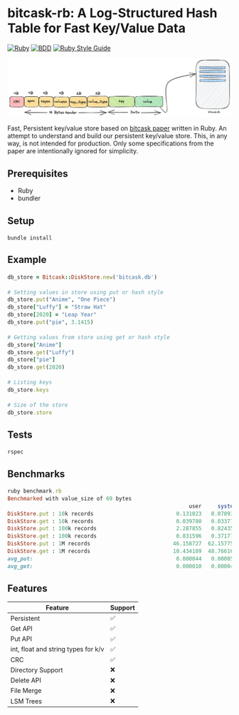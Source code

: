 # bitcask-rb: A Log-Structured Hash Table for Fast Key/Value Data

[![Ruby](https://img.shields.io/badge/ruby-3.1.1-brightgreen)](https://www.ruby-lang.org/en/)
[![BDD](https://img.shields.io/badge/rspec-3.1-green)](https://rspec.info/)
[![Ruby Style Guide](https://img.shields.io/badge/code%20style-rubocop-red)](https://github.com/rubocop/rubocop)

<img src="image.png"/>

Fast, Persistent key/value store based on [bitcask paper](https://riak.com/assets/bitcask-intro.pdf) written in Ruby.
An attempt to understand and build our persistent key/value store. This, in any way, is not intended for production.
Only some specifications from the paper are intentionally ignored for simplicity.

## Prerequisites

- Ruby
- bundler

## Setup

```shell
bundle install
```

## Example

```ruby
db_store = Bitcask::DiskStore.new('bitcask.db')

# Setting values in store using put or hash style
db_store.put("Anime", "One Piece")
db_store["Luffy"] = "Straw Hat"
db_store[2020] = "Leap Year"
db_store.put("pie", 3.1415)

# Getting values from store using get or hash style
db_store["Anime"]
db_store.get("Luffy")
db_store["pie"]
db_store.get(2020)

# Listing keys
db_store.keys

# Size of the store
db_store.store
```

## Tests

```shell
rspec
```

## Benchmarks

```ruby
ruby benchmark.rb
Benchmarked with value_size of 69 bytes
                                                         user     system      total        real
DiskStore.put : 10k records                          0.131023   0.070932   0.201955 (  0.202188) s
DiskStore.get : 10k records                          0.039780   0.033775   0.073555 (  0.073595) s
DiskStore.put : 100k records                         2.287855   0.824356   3.112211 (  3.116531) s
DiskStore.get : 100k records                         0.831596   0.371778   1.203374 (  1.204517) s
DiskStore.put : 1M records                          46.158727  62.157752 108.316479 (111.450463) s
DiskStore.get : 1M records                          10.434109  48.766160  59.200269 ( 68.947144) s
avg_put:                                             0.000044   0.000057   0.000101 (  0.000103) s
avg_get:                                             0.000010   0.000044   0.000054 (  0.000063) s
```

## Features

| Feature                               | Support            |
|---------------------------------------|--------------------|
| Persistent                            | :white_check_mark: |
| Get API                               | :white_check_mark: |
| Put API                               | :white_check_mark: |
| int, float and string types for k/v   | :white_check_mark: |
| CRC                                   | :white_check_mark: |
| Directory Support                     | :x:                |
| Delete API                            | :x:                |
| File Merge                            | :x:                |
| LSM Trees                             | :x:                |
